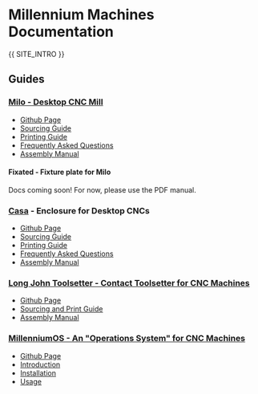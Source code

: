 # Millennium Machines Documentation

{{ SITE_INTRO }}

## Guides

### [Milo - Desktop CNC Mill](./milo/index.md)

- [Github Page](https://github.com/MillenniumMachines/Milo-v1.5)
- [Sourcing Guide](./milo/bom/sourcing_guide.md)
- [Printing Guide](./milo/printing/print_guide.md)
- [Frequently Asked Questions](./milo/faq.md)
- [Assembly Manual](./milo/manual/index.md)

#### Fixated - Fixture plate for Milo

Docs coming soon! For now, please use the PDF manual.

### [Casa](./casa/index.md) - Enclosure for Desktop CNCs

- [Github Page](https://github.com/MillenniumMachines/Casa-enclosure)
- [Sourcing Guide](./casa/bom/sourcing_guide.md)
- [Printing Guide](./casa/bom/printing_guide.md)
- [Frequently Asked Questions](./casa/faq.md)
- [Assembly Manual](./casa/manual/index.md)

### [Long John Toolsetter - Contact Toolsetter for CNC Machines](./long-john/index.md)

- [Github Page](https://github.com/MillenniumMachines/Long-John-Toolsetter)
- [Sourcing and Print Guide](./long-john/bom/sourcing_and_print_guide.md)
- [Assembly Manual](./long-john/assembly_manual/assembly_manual.md)

### [MillenniumOS - An "Operations System" for CNC Machines](./millennium-os/index.md)

- [Github Page](https://github.com/MillenniumMachines/MillenniumOS)
- [Introduction](./millennium-os/manual/chapters/10_introduction.md)
- [Installation](./millennium-os/manual/chapters/20_installation.md)
- [Usage](./millennium-os/manual/chapters/30_usage.md)
